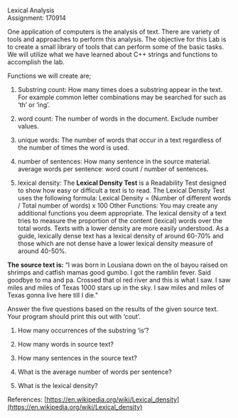  
   Lexical Analysis  
   Assignment: 170914 
  
One application of computers is the analysis of text.  There are variety of tools and approaches to perform this analysis.  The objective for this Lab is to create a small library of tools that can perform some of the basic tasks.  We will utilize what we have learned about C++ strings and functions to accomplish the lab. 


Functions we will create are; 


1. Substring count: How many times does a substring appear in the text.  For example common letter combinations may be searched for such as ‘th’ or ‘ing’. 

2. word count:  The number of words in the document.  Exclude number values. 

3. unique words:  The number of words that occur in a text regardless of the number of times the word is used. 

4. number of sentences:  How many sentence in the source material. 
  average words per sentence:  word count / number of sentences. 

5. lexical density:  The **Lexical Density Test** is a Readability Test designed to show how easy or difficult a text is to read. The Lexical Density Test uses the following formula:  Lexical Density = (Number of different words / Total number of words) x 100  Other Functions:  You may create any additional functions you deem appropriate.  The lexical density of a text tries to measure the proportion of the content (lexical) words over the total words. Texts with a lower density are more easily understood.  As a guide, lexically dense text has a lexical density of around 60-70% and those which are not dense have a lower lexical density measure of around 40-50%. 


**The source text is:**  “I was born in Lousiana down on the ol bayou raised on shrimps and catfish mamas good gumbo.  I got the ramblin fever.  Said goodbye to ma and pa.   Crossed that ol red river and this is what I saw. I saw miles and miles of Texas 1000 stars up in the sky.  I saw miles and miles of Texas gonna live here till I die." 


Answer the five questions based on the results of the given source text.  Your program should print this out with ‘cout’. 


1.  How many occurrences of the substring ‘is’? 

2.  How many words in source text? 

3.  How many sentences in the source text? 

4.  What is the average number of words per sentence? 

5.  What is the lexical density? 
  
  
  References: [https://en.wikipedia.org/wiki/Lexical_density](https://en.wikipedia.org/wiki/Lexical_density) 
  
  